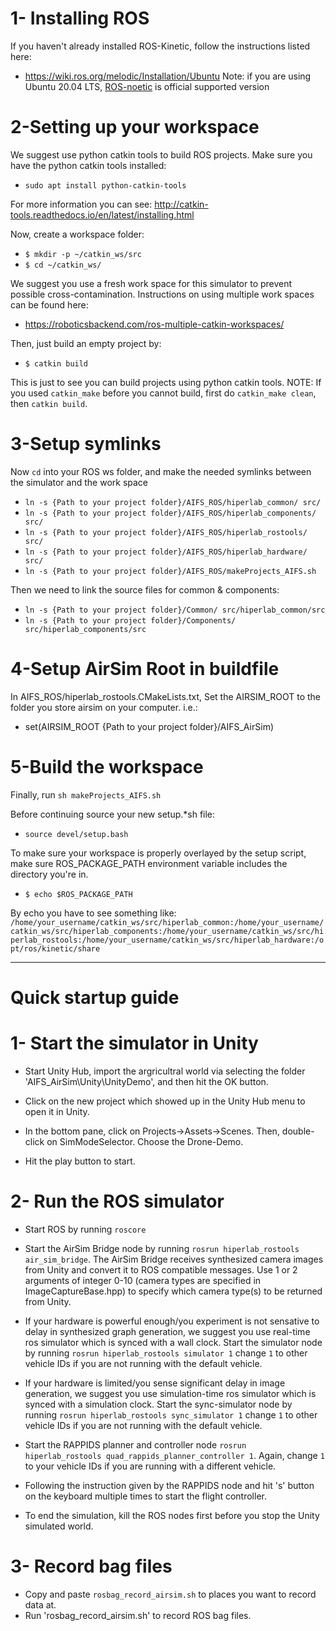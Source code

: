 # 1- Installing ROS

If you haven't already installed ROS-Kinetic, follow the instructions listed here:
* https://wiki.ros.org/melodic/Installation/Ubuntu
Note: if you are using Ubuntu 20.04 LTS, [ROS-noetic](http://wiki.ros.org/noetic/Installation/Ubuntu) is official supported version

# 2-Setting up your workspace
We suggest use python catkin tools to build ROS projects. Make sure you have the python catkin tools installed:
  * `sudo apt install python-catkin-tools`
  
For more information you can see: http://catkin-tools.readthedocs.io/en/latest/installing.html

Now, create a workspace folder:
  * `$ mkdir -p ~/catkin_ws/src`  
  * `$ cd ~/catkin_ws/`
  
We suggest you use a fresh work space for this simulator to prevent possible cross-contamination. Instructions on using multiple work spaces can be found here:
  * https://roboticsbackend.com/ros-multiple-catkin-workspaces/

Then, just build an empty project by:
  * `$ catkin build`

This is just to see you can build projects using python catkin tools. NOTE: If you used `catkin_make` before you cannot build, first do `catkin_make clean`, then `catkin build`.

# 3-Setup symlinks
Now `cd` into your ROS ws folder, and make the needed symlinks between the simulator and the work space

* `ln -s {Path to your project folder}/AIFS_ROS/hiperlab_common/ src/`
* `ln -s {Path to your project folder}/AIFS_ROS/hiperlab_components/ src/`
* `ln -s {Path to your project folder}/AIFS_ROS/hiperlab_rostools/ src/`
* `ln -s {Path to your project folder}/AIFS_ROS/hiperlab_hardware/ src/`
* `ln -s {Path to your project folder}/AIFS_ROS/makeProjects_AIFS.sh `

Then we need to link the source files for common & components:
* `ln -s {Path to your project folder}/Common/ src/hiperlab_common/src`
* `ln -s {Path to your project folder}/Components/ src/hiperlab_components/src`

# 4-Setup AirSim Root in buildfile
In AIFS_ROS/hiperlab_rostools.CMakeLists.txt,
Set the AIRSIM_ROOT to the folder you store airsim on your computer. 
i.e.:
* set(AIRSIM_ROOT {Path to your project folder}/AIFS_AirSim)  


# 5-Build the workspace
Finally, run `sh makeProjects_AIFS.sh`

Before continuing source your new setup.*sh file:
  * `source devel/setup.bash`

To make sure your workspace is properly overlayed by the setup script, make sure ROS_PACKAGE_PATH environment variable includes the directory you're in.
  * `$ echo $ROS_PACKAGE_PATH`

By echo you have to see something like:
`/home/your_username/catkin_ws/src/hiperlab_common:/home/your_username/catkin_ws/src/hiperlab_components:/home/your_username/catkin_ws/src/hiperlab_rostools:/home/your_username/catkin_ws/src/hiperlab_hardware:/opt/ros/kinetic/share`



--------------------------------------------------------------------------------------------
# Quick startup guide

# 1- Start the simulator in Unity
* Start Unity Hub, import the argricultral world via selecting the folder 'AIFS_AirSim\Unity\UnityDemo', and then hit the OK button.

* Click on the new project which showed up in the Unity Hub menu to open it in Unity.

* In the bottom pane, click on Projects->Assets->Scenes. Then, double-click on SimModeSelector. Choose the Drone-Demo.

* Hit the play button to start.

# 2- Run the ROS simulator
* Start ROS by running `roscore`

* Start the AirSim Bridge node by running `rosrun hiperlab_rostools air_sim_bridge`. The AirSim Bridge receives synthesized camera images from Unity and convert it to ROS compatible messages. Use 1 or 2 arguments of integer 0-10 (camera types are specified in ImageCaptureBase.hpp) to specify which camera type(s) to be returned from Unity. 

* If your hardware is powerful enough/you experiment is not sensative to delay in synthesized graph generation, we suggest you use real-time ros simulator which is synced with a wall clock. Start the simulator node by running `rosrun hiperlab_rostools simulator 1` change `1` to other vehicle IDs if you are not running with the default vehicle.

* If your hardware is limited/you sense significant delay in image generation, we suggest you use simulation-time ros simulator which is synced with a simulation clock. Start the sync-simulator node by running `rosrun hiperlab_rostools sync_simulator 1` change `1` to other vehicle IDs if you are not running with the default vehicle.

* Start the RAPPIDS planner and controller node `rosrun hiperlab_rostools quad_rappids_planner_controller 1`. Again, change `1` to your vehicle IDs if you are running with a different vehicle.   

* Following the instruction given by the RAPPIDS node and hit 's' button on the keyboard multiple times to start the flight controller.

* To end the simulation, kill the ROS nodes first before you stop the Unity simulated world.

# 3- Record bag files
* Copy and paste `rosbag_record_airsim.sh` to places you want to record data at.
* Run 'rosbag_record_airsim.sh' to record ROS bag files.


